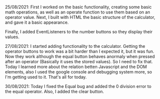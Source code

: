25/08/2021: First I worked on the basic functionality, creating some basic math operations, as well as an operate function to use them based on an operator value. Next, I built with HTML the basic structure of the calculator, and gave it a basic appearance. 

Finally, I added EventListeners to the number buttons so they display their values.

27/08/2021: I started adding functionality to the calculator. Getting the operator buttons to work was a bit harder than I expected it, but it was fun. Now they work although the equal button behaves anormaly when pressed after an operator (Basically it uses the stored values). So I need to fix that. Today I learned more about the relation betten Javascript and the DOM elements, also I used the google console and debugging system more, so I'm getting used to it. That's all for today.

30/08/2021: Today I fixed the Equal bug and added the 0 division error to the equal operator. Also, I added the clear button.